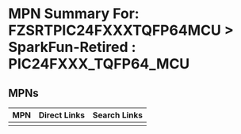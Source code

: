 



# MPN Summary For: FZSRTPIC24FXXXTQFP64MCU > SparkFun-Retired : PIC24FXXX_TQFP64_MCU

## MPNs
  

|MPN|Direct Links|Search Links|
| :--- | :--- | :--- |
||||
